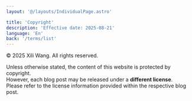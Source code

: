 ```yaml
---
layout: '@/layouts/IndividualPage.astro'

title: 'Copyright'
description: 'Effective date: 2025-08-21'
language: 'En'
back: '/terms/list'
---
```


© 2025 Xili Wang. All rights reserved.  

Unless otherwise stated, the content of this website is protected by copyright.  
However, each blog post may be released under a **different license**.  
Please refer to the license information provided within the respective blog post.  
